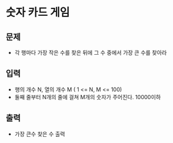 # 숫자 카드 게임

## 문제 
* 각 행마다 가장 작은 수를 찾은 뒤에 그 수 중에서 가장 큰 수를 찾아라

## 입력
* 행의 개수 N, 열의 개수 M ( 1 <= N, M <= 100)
* 둘째 줄부터 N개의 줄에 걸쳐 M개의 숫자가 주어진다. 10000이하

## 출력
* 가장 큰수 찾은 수 출력
